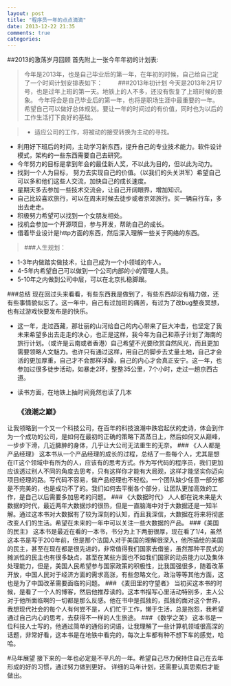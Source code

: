 ```yaml
---
layout: post
title: "程序员一年的点点滴滴"
date: 2013-12-22 21:35
comments: true
categories:
---
```

##2013的激荡岁月回顾
首先附上一张今年年初的计划表:
>今年是2013年，也是自己毕业后的第一年，在年初的时候，自己给自己定了一个时间计划安排表如下：
　　
>###2013年初计划
今天是2013年2月17号，也是过年上班的第一天。地铁上的人不多，还没有恢复了上班时候的景象。
今年将会是自己毕业后的第一年，也将是职场生涯中最重要的一年。希望自己可以做好总体规划。要让一年的时间过的有价值，同时也为以后的工作生活打下良好的基础。
<!-- more -->
>* 适应公司的工作，将被动的接受转换为主动的寻找。
* 利用好下班后的时间，主动学习新东西，提升自己的专业技术能力。软件设计模式，架构的一些东西需要自己去研究。
* 今年努力的目标是拿到年会的最佳新人奖，不以此为目的，但以此为动力。
* 找到一个人为目标， 努力去实现自己的价值。（以我们的头关洪军）希望自己可以多和他们这些人交流，加快自己的成长速度。
* 星期天多去参加一些技术交流会，让自己开阔眼界，增加知识。
* 自己比较喜欢旅行，可以在周末时候去徒步或者京郊旅行。买一辆自行车，多出去走走。
* 积极努力希望可以找到一个女朋友相处。
* 找机会参加一个开源项目，参与开发，帮助自己的成长。
* 借着毕业设计是http方面的东西，然后深入理解一些关于网络的东西。

>###人生规划：
+ 1-3年内做踏实做技术，让自己成为一个小领域的牛人。
+ 4-5年内希望自己可以做到一个公司内部的小的管理人员。
+ 5-10年之内做到公司中层，可以在北京扎稳脚跟。

###总结
现在回过头来看看，有些东西我是做到了，有些东西却没有精力做，还有些事情貌似忘了。这一年中，自己有过加班的痛苦，有过为了改bug整夜冥想，也有过游戏快要发布是的快乐。 

* 这一年，走过西藏，那壮丽的山河给自己的内心带来了巨大冲击，也坚定了我未来希望多出去走走的决心，也正是这样，我今年为自己和燕子计划了海南的旅行计划。（或许是云南或者香港）自己希望不光要欣赏自然风光，而且更加需要领略人文魅力。也许只有通过这样，用自己的脚步去丈量土地，自己才会活的更加厚重，自己才不会那样浮躁，自己的内心才会真正安宁。这一年，也参加过很多徒步活动，如暴走2环，整整35公里，7个小时，走过一趟京西古道。

* 读书方面，在地铁上抽时间竟然也读了几本
	###  《浪潮之巅》
让我领略到一个又一个科技公司，在百年的科技浪潮中跌宕起伏的史诗，体会到作为一个成功的公司，是如何在最初的正确的策略下蒸蒸日上，然后如何又从巅峰，一步步下滑，几近臃肿的身体，几乎让大公司无法重生的无奈。
	###  《人人都是产品经理》
这本书从一个产品经理的成长的过程，总结了一些每个人，尤其是想在IT这个领域中有所为的人，应该有的思考方式。作为写代码的程序员，我们更加应该透过别人不同的角度去思考，只有这样你才能有大局观，这样才能坚实你迈向项目经理的路。写代码不容易，做产品经理也不轻松。一个团队缺少任意一部分都是不完美的，也是成功不了的。我们如何去平衡各个部分，让团队更加高效的工作，是自己以后需要多加思考的问题。
	### 《大数据时代》
 人人都在说未来是大数据的时代，最近两年大数据炒的很热，但是一直脑海中对于大数据还是一知半解。通过这本书对大数据有了较为深刻的认知，而且我深信，大数据在将来将彻底改变人们的生活。希望在未来的一年中可以关注一些大数据的产品。
	###《美国的民主》
这本书是最近在看的一本书，书分为上下两册很厚，现在看了1/4，虽然这本书是写于200年前，但是那个法国人对于美国的理解很深入，他所描绘的美国的民主，甚至在现在都是很先进的，非常值得我们国家去借鉴，虽然那种平民式的摊派性的民主也有很多缺点，甚至在某些方面也不如我们国家的动员能力以及集体处理能力，但是，美国人民希望参与国家政策的积极性，比我国强很多，随着改革开放，中国人民对于经济方面的需求高涨，有些忽略文化，政治等等其他方面，这也是为了中国改革需要面临的问题。
	### 《麦田里的守望者》
当初买这本书的时候，是看了一个人的博客，然后他推荐读的。这本书描写心里活动特别多，主人公对于他所面临啊的一切都是那么反感。他在书中是孤独的，孤独的面对这个世界，我想现代社会的每个人有何尝不是，人们忙于工作，懒于生活，总是抱怨，我希望通过自己内心的思考，去获得不一样的人生旅途。
	### 《数学之美》
这本书是一位科技人士写的，他通过简单的通俗的词语，让我理解了一些计算机领域很高深的话题，非常好看，这本书是在地铁中看完的，每次上车都有种不想下车的感觉，哈哈。


#马年展望
接下来的一年也必定是不平凡的一年。希望自己尽力保持住自己在去年形成的好的习惯，通过努力做到更好。
详细的马年计划，还需要认真思索后才能做出。